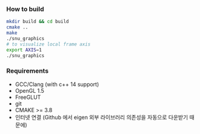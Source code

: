 ### How to build

```sh
mkdir build && cd build
cmake ..
make
./snu_graphics
# to visualize local frame axis
export AXIS=1
./snu_graphics
```

### Requirements

 * GCC/Clang (with c++ 14 support)
 * OpenGL 1.5
 * FreeGLUT
 * git
* CMAKE >= 3.8
 * 인터넷 연결 (Github 에서 eigen 외부 라이브러리 의존성을 자동으로 다운받기 때문에)